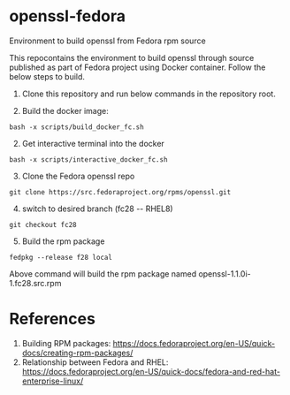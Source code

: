 # openssl-fedora
Environment to build openssl from Fedora rpm source

This repocontains the environment to build openssl through source published as part of Fedora project using Docker container.
Follow the below steps to build.

1. Clone this repository and run below commands in the repository root.

3. Build the docker image:
```
bash -x scripts/build_docker_fc.sh
```
2. Get interactive terminal into the docker
```
bash -x scripts/interactive_docker_fc.sh
```
3. Clone the Fedora openssl repo
```
git clone https://src.fedoraproject.org/rpms/openssl.git
```
4. switch to desired branch (fc28 -- RHEL8)
```
git checkout fc28
```
5. Build the rpm package
```
fedpkg --release f28 local
```
Above command will build the rpm package named openssl-1.1.0i-1.fc28.src.rpm

# References
1. Building RPM packages: https://docs.fedoraproject.org/en-US/quick-docs/creating-rpm-packages/
2. Relationship between Fedora and RHEL: https://docs.fedoraproject.org/en-US/quick-docs/fedora-and-red-hat-enterprise-linux/
